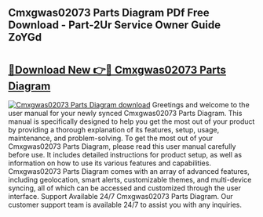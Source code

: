 ## Cmxgwas02073 Parts Diagram PDf Free Download - Part-2Ur Service Owner Guide ZoYGd

# <h2><a href="http://dfhrvym.blite.top/?on=Cmxgwas02073+Parts+Diagram">🔗Download New 👉🔴 Cmxgwas02073 Parts Diagram</a></h2>

[![Cmxgwas02073 Parts Diagram download](https://i.imgur.com/lujVjoI.png)](http://dfhrvym.blite.top/?on=Cmxgwas02073+Parts+Diagram)
Greetings and welcome to the user manual for your newly synced Cmxgwas02073 Parts Diagram. This manual is specifically designed to help you get the most out of your product by providing a thorough explanation of its features, setup, usage, maintenance, and problem-solving. To get the most out of your Cmxgwas02073 Parts Diagram, please read this user manual carefully before use. It includes detailed instructions for product setup, as well as information on how to use its various features and capabilities. Cmxgwas02073 Parts Diagram comes with an array of advanced features, including geolocation, smart alerts, customizable themes, and multi-device syncing, all of which can be accessed and customized through the user interface. Support Available 24/7 Cmxgwas02073 Parts Diagram. Our customer support team is available 24/7 to assist you with any inquiries.
